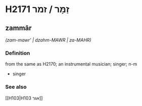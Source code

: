 # H2171 זַמָּר / זמר

## zammâr

_(zam-mawr' | dzahm-MAWR | za-MAHR)_

### Definition

from the same as H2170; an instrumental musician; singer; n-m

- singer

### See also

[[H103|H103 אגר]]
